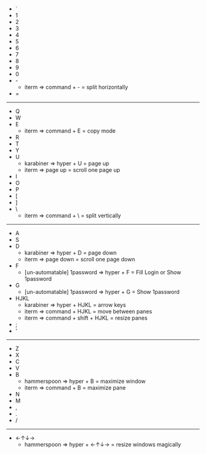 * `
* 1
* 2
* 3
* 4
* 5
* 6
* 7
* 8
* 9
* 0
* \-
    * iterm => command + \- = split horizontally
* =
---
* Q
* W
* E
    * iterm => command + E = copy mode
* R
* T
* Y
* U
    * karabiner => hyper + U = page up
    * iterm => page up = scroll one page up
* I
* O
* P
* [
* ]
* \
    * iterm => command + \ = split vertically
---
* A
* S
* D
    * karabiner => hyper + D = page down
    * iterm => page down = scroll one page down
* F
    * [un-automatable] 1password => hyper + F = Fill Login or Show 1password
* G
    * [un-automatable] 1password => hyper + G = Show 1password
* HJKL
    * karabiner => hyper + HJKL = arrow keys
    * iterm => command + HJKL = move between panes
    * iterm => command + shift + HJKL = resize panes
* ;
* '
---
* Z
* X
* C
* V
* B
    * hammerspoon => hyper + B = maximize window
    * iterm => command + B = maximize pane
* N
* M
* ,
* .
* /
---
* ←↑↓→
    * hammerspoon => hyper + ←↑↓→ = resize windows magically
